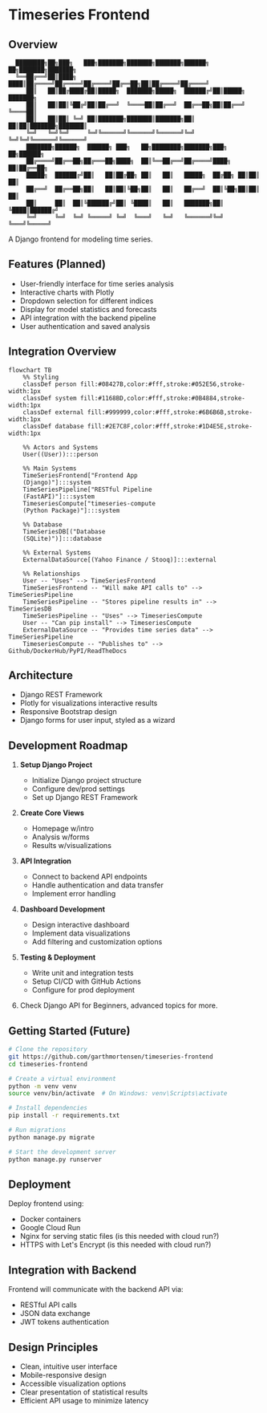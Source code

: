 # Timeseries Frontend

## Overview

```ascii
  ████████╗██╗███╗   ███╗███████╗███████╗███████╗██████╗ ██╗███████╗███████╗
  ╚══██╔══╝██║████╗ ████║██╔════╝██╔════╝██╔════╝██╔══██╗██║██╔════╝██╔════╝
     ██║   ██║██╔████╔██║█████╗  ███████╗█████╗  ██████╔╝██║█████╗  ███████╗
     ██║   ██║██║╚██╔╝██║██╔══╝  ╚════██║██╔══╝  ██╔══██╗██║██╔══╝  ╚════██║
     ██║   ██║██║ ╚═╝ ██║███████╗███████║███████╗██║  ██║██║███████╗███████║
     ╚═╝   ╚═╝╚═╝     ╚═╝╚══════╝╚══════╝╚══════╝╚═╝  ╚═╝╚═╝╚══════╝╚══════╝
     ███████╗██████╗  ██████╗ ███╗   ██╗████████╗███████╗███╗   ██╗██████╗
     ██╔════╝██╔══██╗██╔═══██╗████╗  ██║╚══██╔══╝██╔════╝████╗  ██║██╔══██╗
     █████╗  ██████╔╝██║   ██║██╔██╗ ██║   ██║   █████╗  ██╔██╗ ██║██║  ██║
     ██╔══╝  ██╔══██╗██║   ██║██║╚██╗██║   ██║   ██╔══╝  ██║╚██╗██║██║  ██║
     ██║     ██║  ██║╚██████╔╝██║ ╚████║   ██║   ███████╗██║ ╚████║██████╔╝
     ╚═╝     ╚═╝  ╚═╝ ╚═════╝ ╚═╝  ╚═══╝   ╚═╝   ╚══════╝╚═╝  ╚═══╝╚═════╝
```

A Django frontend for modeling time series.

## Features (Planned)

- User-friendly interface for time series analysis
- Interactive charts with Plotly
- Dropdown selection for different indices
- Display for model statistics and forecasts
- API integration with the backend pipeline
- User authentication and saved analysis

## Integration Overview

```mermaid
flowchart TB
    %% Styling
    classDef person fill:#08427B,color:#fff,stroke:#052E56,stroke-width:1px
    classDef system fill:#1168BD,color:#fff,stroke:#0B4884,stroke-width:1px
    classDef external fill:#999999,color:#fff,stroke:#6B6B6B,stroke-width:1px
    classDef database fill:#2E7C8F,color:#fff,stroke:#1D4E5E,stroke-width:1px
    
    %% Actors and Systems
    User((User)):::person
    
    %% Main Systems
    TimeSeriesFrontend["Frontend App
    (Django)"]:::system
    TimeSeriesPipeline["RESTful Pipeline
    (FastAPI)"]:::system
    TimeseriesCompute["timeseries-compute
    (Python Package)"]:::system
    
    %% Database
    TimeSeriesDB[("Database
    (SQLite)")]:::database
    
    %% External Systems
    ExternalDataSource[(Yahoo Finance / Stooq)]:::external
    
    %% Relationships
    User -- "Uses" --> TimeSeriesFrontend
    TimeSeriesFrontend -- "Will make API calls to" --> TimeSeriesPipeline
    TimeSeriesPipeline -- "Stores pipeline results in" --> TimeSeriesDB
    TimeSeriesPipeline -- "Uses" --> TimeseriesCompute
    User -- "Can pip install" --> TimeseriesCompute
    ExternalDataSource -- "Provides time series data" --> TimeSeriesPipeline
    TimeseriesCompute -- "Publishes to" --> Github/DockerHub/PyPI/ReadTheDocs
```

## Architecture

- Django REST Framework
- Plotly for visualizations interactive results
- Responsive Bootstrap design
- Django forms for user input, styled as a wizard

## Development Roadmap

1. **Setup Django Project**
   - Initialize Django project structure
   - Configure dev/prod settings
   - Set up Django REST Framework

2. **Create Core Views**
   - Homepage w/intro
   - Analysis w/forms
   - Results w/visualizations

3. **API Integration**
   - Connect to backend API endpoints
   - Handle authentication and data transfer
   - Implement error handling

4. **Dashboard Development**
   - Design interactive dashboard
   - Implement data visualizations
   - Add filtering and customization options

5. **Testing & Deployment**
   - Write unit and integration tests
   - Setup CI/CD with GitHub Actions
   - Configure for prod deployment

6. Check Django API for Beginners, advanced topics for more.

## Getting Started (Future)

```bash
# Clone the repository
git https://github.com/garthmortensen/timeseries-frontend
cd timeseries-frontend

# Create a virtual environment
python -m venv venv
source venv/bin/activate  # On Windows: venv\Scripts\activate

# Install dependencies
pip install -r requirements.txt

# Run migrations
python manage.py migrate

# Start the development server
python manage.py runserver
```

## Deployment

Deploy frontend using:

- Docker containers
- Google Cloud Run
- Nginx for serving static files (is this needed with cloud run?)
- HTTPS with Let's Encrypt (is this needed with cloud run?)

## Integration with Backend

Frontend will communicate with the backend API via:

- RESTful API calls
- JSON data exchange
- JWT tokens authentication

## Design Principles

- Clean, intuitive user interface
- Mobile-responsive design
- Accessible visualization options
- Clear presentation of statistical results
- Efficient API usage to minimize latency

